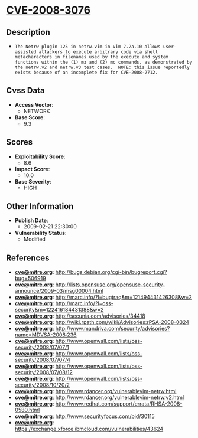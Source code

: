 
# [CVE-2008-3076](http://bugs.debian.org/cgi-bin/bugreport.cgi?bug=506919)

## Description

- `The Netrw plugin 125 in netrw.vim in Vim 7.2a.10 allows user-assisted attackers to execute arbitrary code via shell metacharacters in filenames used by the execute and system functions within the (1) mz and (2) mc commands, as demonstrated by the netrw.v2 and netrw.v3 test cases.  NOTE: this issue reportedly exists because of an incomplete fix for CVE-2008-2712.`

## Cvss Data

- **Access Vector**:
  - NETWORK
- **Base Score**:
  - 9.3

## Scores

- **Exploitability Score**:
  - 8.6
- **Impact Score**:
  - 10.0
- **Base Severity**:
  - HIGH

## Other Information

- **Publish Date**:
  - 2009-02-21 22:30:00
- **Vulnerability Status**:
  - Modified

## References

- **cve@mitre.org**: http://bugs.debian.org/cgi-bin/bugreport.cgi?bug=506919
- **cve@mitre.org**: http://lists.opensuse.org/opensuse-security-announce/2009-03/msg00004.html
- **cve@mitre.org**: http://marc.info/?l=bugtraq&m=121494431426308&w=2
- **cve@mitre.org**: http://marc.info/?l=oss-security&m=122416184431388&w=2
- **cve@mitre.org**: http://secunia.com/advisories/34418
- **cve@mitre.org**: http://wiki.rpath.com/wiki/Advisories:rPSA-2008-0324
- **cve@mitre.org**: http://www.mandriva.com/security/advisories?name=MDVSA-2008:236
- **cve@mitre.org**: http://www.openwall.com/lists/oss-security/2008/07/07/1
- **cve@mitre.org**: http://www.openwall.com/lists/oss-security/2008/07/07/4
- **cve@mitre.org**: http://www.openwall.com/lists/oss-security/2008/07/08/12
- **cve@mitre.org**: http://www.openwall.com/lists/oss-security/2008/10/20/2
- **cve@mitre.org**: http://www.rdancer.org/vulnerablevim-netrw.html
- **cve@mitre.org**: http://www.rdancer.org/vulnerablevim-netrw.v2.html
- **cve@mitre.org**: http://www.redhat.com/support/errata/RHSA-2008-0580.html
- **cve@mitre.org**: http://www.securityfocus.com/bid/30115
- **cve@mitre.org**: https://exchange.xforce.ibmcloud.com/vulnerabilities/43624

